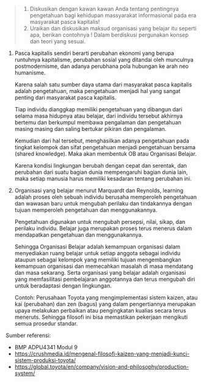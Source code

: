 > 1. Diskusikan dengan kawan kawan Anda tentang pentingnya pengetahuan bagi kehidupan massyarakat informasional pada era masyarakat pasca kapitalis!
> 2. Uraikan dan diskusikan maksud organisasi yang belajar itu seperti apa, berikan contohnya !
>Dalam berdiskusi pergunakan konsep dan teori yang sesuai.

1. Pasca kapitalis sendiri berarti perubahan ekonomi yang berupa runtuhnya kapitalisme, perubahan sosial yang ditandai oleh munculnya postmodernisme, dan adanya perubhana pola hubungan ke arah neo humanisme.
   
   Karena salah satu sumber daya utama dari masyarakat pasca kapitalis adalah pengetahuan, maka pengetahuan menjadi hal yang sangat penting dari masyarakat pasca kapitalis.

   Tiap individu dianggkap memiliki pengetahuan yang dibangun dari selama masa hidupnya atau belajar, dari individu tersebut akhirnya bertemu dan berkumpul membawa pengalaman dan pengetahuan masing masing dan saling bertukar pikiran dan pengalaman.

   Kemudian dari hal tersebut, menghasilkan adanya pengetahuan pada tingkat kelompok dan sifat pengetahuan menjadi pengetahuan bersama (shared knowledge). Maka akan membentuk OB atau Organisasi Belajar.

   Karena kondisi lingkungan berubah dengan cepat dan serentak, dan perubahan dari suatu bagian dunia mempengaruhi bagian dunia lain, maka setiap manusia harus memiliki kesadaran tentang perubahan ini.

2. Organisasi yang belajar menurut Marquardt dan Reynolds, learning adalah proses oleh sebuah individu berusaha memperoleh pengetahuan dan wawasan baru untuk mengubah perilaku dan tindakannya dengan tujuan memperoleh pengetahuan dan menggunakannya.

    Pengetahuan digunakan untuk mengubah persepsi, nilai, sikap, dan perilaku individu. Belajar juga merupakan proses terus menerus dalam mendapatkan pengetahuan dan menggunakannya.

    Sehingga Organisasi Belajar adalah kemampuan organisasi dalam menyediakan ruang belajar untuk setiap anggota sebagai individu ataupun sebagai kelompok yang memiliki tujuan mengembangkan kemampuan organisasi dan memecahkan masalah di masa mendatang dan masa sekarang. Serta organisasi yang belajar adalah organisasi yang memfasilitasi pembelajaran anggotannya dan terus mengubah diri untuk beradaptasi dengan lingkungan.

    Contoh:
    Perusahaan Toyota yang mengimplementasi sistem kaizen, atau kai (perubahan) dan zen (bagus) yang dalam pengertiannya merupakan upaya melakukan perbaikan atau pengingkatan kualias secara terus meneruts. Sehingga filosofi ini bisa memastikan pekerjaan mengikuti semua prosedur standar.

Sumber referensi:
- BMP ADPU4341 Modul 9
- https://crushmedia.id/mengenal-filosofi-kaizen-yang-menjadi-kunci-sistem-produksi-toyota/
- https://global.toyota/en/company/vision-and-philosophy/production-system/
